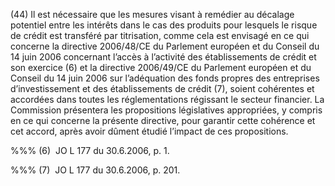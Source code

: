 (44) Il est nécessaire que les mesures visant à remédier au décalage potentiel entre les intérêts dans le cas des produits pour lesquels le risque de crédit est transféré par titrisation, comme cela est envisagé en ce qui concerne la directive 2006/48/CE du Parlement européen et du Conseil du 14 juin 2006 concernant l’accès à l’activité des établissements de crédit et son exercice (6) et la directive 2006/49/CE du Parlement européen et du Conseil du 14 juin 2006 sur l’adéquation des fonds propres des entreprises d’investissement et des établissements de crédit (7), soient cohérentes et accordées dans toutes les réglementations régissant le secteur financier. La Commission présentera les propositions législatives appropriées, y compris en ce qui concerne la présente directive, pour garantir cette cohérence et cet accord, après avoir dûment étudié l’impact de ces propositions.

%%% (6)  JO L 177 du 30.6.2006, p. 1.

%%% (7)  JO L 177 du 30.6.2006, p. 201.